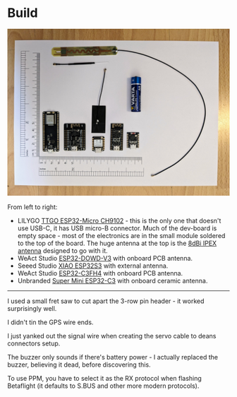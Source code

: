 Build
=====

![ESP32 boards](images/esp32-boards.png)

From left to right:

* LILYGO [TTGO ESP32-Micro CH9102](https://www.aliexpress.com/item/32879336509.html) - this is the only one that doesn't use USB-C, it has USB micro-B connector. Much of the dev-board is empty space - most of the electronics are in the small module soldered to the top of the board. The huge antenna at the top is the [8dBi IPEX antenna](https://www.aliexpress.com/item/32847895603.html) designed to go with it.
* WeAct Studio [ESP32-DOWD-V3](https://www.aliexpress.com/item/1005005645111663.html) with onboard PCB antenna.
* Seeed Studio [XIAO ESP32S3](https://www.seeedstudio.com/XIAO-ESP32S3-p-5627.html) with external antenna.
* WeAct Studio [ESP32-C3FH4](https://www.aliexpress.com/item/1005004960064227.html) with onboard PCB antenna.
* Unbranded [Super Mini ESP32-C3](https://www.aliexpress.com/item/1005005757810089.html) with onboard ceramic antenna.

---

I used a small fret saw to cut apart the 3-row pin header - it worked surprisingly well.

I didn't tin the GPS wire ends.

I just yanked out the signal wire when creating the servo cable to deans connectors setup.

The buzzer only sounds if there's battery power - I actually replaced the buzzer, believing it dead, before discovering this.

To use PPM, you have to select it as the RX protocol when flashing Betaflight (it defaults to S.BUS and other more modern protocols).
